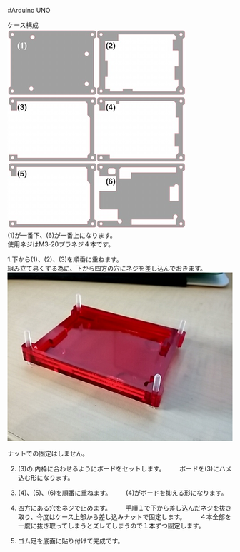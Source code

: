 #Arduino UNO

ケース構成<br>
![](../img/1100_case/manual/arduino_uno00.jpg)
<br>
(1)が一番下、(6)が一番上になります。<br>
使用ネジはM3-20プラネジ４本です。<br>

1.下から(1)、(2)、(3)を順番に重ねます。<br>
組み立て易くする為に、下から四方の穴にネジを差し込んでおきます。<br>
![](../img/1100_case/manual/arduino_uno01.jpg)

ナットでの固定はしません。

2.  (3)の.内枠に合わせるようにボードをセットします。
　　ボードを(3)にハメ込む形になります。

3.  (4)、(5)、(6)を順番に重ねます。
　　(4)がボードを抑える形になります。

4.  四方にある穴をネジで止めます。
　　手順１で下から差し込んだネジを抜き取り、今度はケース上部から差し込みナットで固定します。
　　４本全部を一度に抜き取ってしまうとズレてしまうので１本ずつ固定します。

5.  ゴム足を底面に貼り付けて完成です。